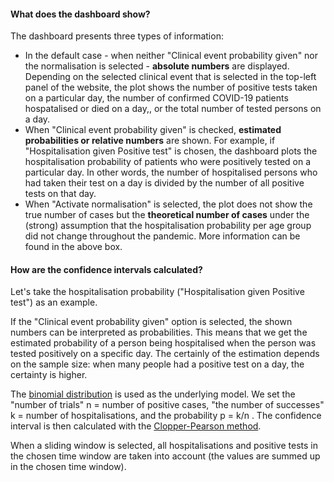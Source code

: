 #### What does the dashboard show?

The dashboard presents three types of information:

* In the default case - when neither "Clinical event probability given" nor the normalisation is selected - **absolute numbers** are displayed. Depending on the selected clinical event that is selected in the top-left panel of the website, the plot shows the number of positive tests taken on a particular day, the number of confirmed COVID-19 patients hospatalised or died on a day,, or the total number of tested persons on a day.
* When "Clinical event probability given" is checked, **estimated probabilities or relative numbers** are shown. For example, if "Hospitalisation given Positive test" is chosen, the dashboard plots the hospitalisation probability of patients who were positively tested on a particular day. In other words, the number of hospitalised persons who had taken their test on a day is divided by the number of all positive tests on that day.
* When "Activate normalisation" is selected, the plot does not show the true number of cases but the **theoretical number of cases** under the (strong) assumption that the hospitalisation probability per age group did not change throughout the pandemic. More information can be found in the above box.


#### How are the confidence intervals calculated?

Let's take the hospitalisation probability ("Hospitalisation given Positive test") as an example.

If the "Clinical event probability given" option is selected, the shown numbers can be interpreted as probabilities. This means that we get the estimated probability of a person being hospitalised when the person was tested positively on a specific day. The certainly of the estimation depends on the sample size: when many people had a positive test on a day, the certainty is higher.

The <a href="https://en.wikipedia.org/wiki/Binomial_distribution#Confidence_intervals" target="_blank">binomial distribution</a> is used as the underlying model. We set the "number of trials" n = number of positive cases, "the number of successes" k = number of hospitalisations, and the probability p = k/n . The confidence interval is then calculated with the <a href="https://en.wikipedia.org/wiki/Binomial_proportion_confidence_interval#Clopper%E2%80%93Pearson_interval" target="_blank">Clopper-Pearson method</a>.

When a sliding window is selected, all hospitalisations and positive tests in the chosen time window are taken into account (the values are summed up in the chosen time window).
